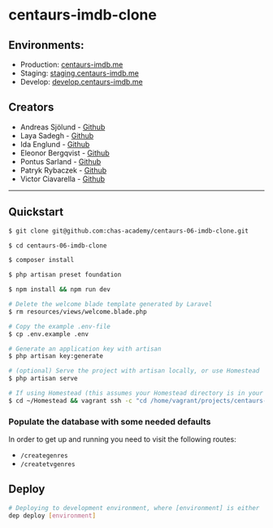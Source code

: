 # centaurs-imdb-clone

## Environments:

* Production: [centaurs-imdb.me](http://centaurs-imdb.me)
* Staging: [staging.centaurs-imdb.me](http://staging.centaurs-imdb.me/)
* Develop: [develop.centaurs-imdb.me](http://develop.centaurs-imdb.me/)

## Creators

* Andreas Sjölund - <a href="https://github.com/Andreas-sjolund-chas">Github</a>
* Laya Sadegh - <a href="https://github.com/lalaya">Github</a>
* Ida Englund - <a href="https://github.com/idaenglund">Github</a>
* Eleonor Bergqvist - <a href="https://github.com/eleonorbergqvist">Github</a>
* Pontus Sarland - <a href="https://github.com/PontusSarland88">Github</a>
* Patryk Rybaczek - <a href="https://github.com/patryk7rybaczek">Github</a>
* Victor Ciavarella - <a href="https://github.com/Ciavarella">Github</a>

---

## Quickstart

```sh
$ git clone git@github.com:chas-academy/centaurs-06-imdb-clone.git
```

```sh
$ cd centaurs-06-imdb-clone

$ composer install

$ php artisan preset foundation

$ npm install && npm run dev
```

```sh
# Delete the welcome blade template generated by Laravel
$ rm resources/views/welcome.blade.php

# Copy the example .env-file
$ cp .env.example .env

# Generate an application key with artisan
$ php artisan key:generate

# (optional) Serve the project with artisan locally, or use Homestead
$ php artisan serve

# If using Homestead (this assumes your Homestead directory is in your home folder)
$ cd ~/Homestead && vagrant ssh -c "cd /home/vagrant/projects/centaurs-06-imdb-clone && php artisan migrate"
```

### Populate the database with some needed defaults
In order to get up and running you need to visit the following routes:

- `/creategenres`
- `/createtvgenres`

## Deploy

```sh
# Deploying to development environment, where [environment] is either 'production', 'staging' or 'develop':
dep deploy [environment]
```
